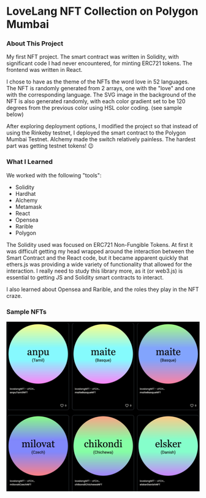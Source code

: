 # LoveLang NFT Collection on Polygon Mumbai

### About This Project

My first NFT project. The smart contract was written in Solidity, with significant code I had never encountered, for minting ERC721 tokens. The frontend was written in React.

I chose to have as the theme of the NFTs the word love in 52 languages. The NFT is randomly generated from 2 arrays, one with the "love" and one with the corresponding language. The SVG image in the background of the NFT is also generated randomly, with each color gradient set to be 120 degrees from the previous color using HSL color coding. (see sample below)

After exploring deployment options, I modified the project so that instead of using the Rinkeby testnet, I deployed the smart contract to the Polygon Mumbai Testnet. Alchemy made the switch relatively painless. The hardest part was getting testnet tokens! 😉

### What I Learned

We worked with the following "tools":
- Solidity
- Hardhat
- Alchemy
- Metamask
- React
- Opensea
- Rarible
- Polygon

The Solidity used was focused on ERC721 Non-Fungible Tokens. At first it was difficult getting my head wrapped around the interaction between the Smart Contract and the React code, but it became apparent quickly that ethers.js was providing a wide variety of functionality that allowed for the interaction. I really need to study this library more, as it (or web3.js) is essential to getting JS and Solidity smart contracts to interact. 

I also learned about Opensea and Rarible, and the roles they play in the NFT craze.

### Sample NFTs

![Love Language NFTs](sample_images/sample_love_language_nfts.jpg)

